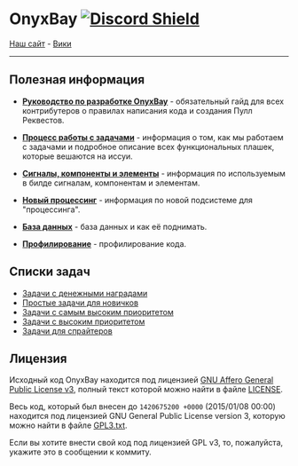 # OnyxBay [![Discord Shield](https://discordapp.com/api/guilds/414832443384659968/widget.png?style=shield)](https://discord.gg/4JFNdbk)

[Наш сайт](https://ss13.ru/) - [Вики](https://wiki.ss13.ru/)

---

## Полезная информация

- **[Руководство по разработке OnyxBay](https://github.com/ChaoticOnyx/OnyxBay/blob/dev/docs/contributing.md)** - обязательный гайд для всех контрибутеров о правилах написания кода и создания Пулл Реквестов.
- **[Процесс работы с задачами](https://github.com/ChaoticOnyx/OnyxBay/blob/dev/docs/issues_processing.md)** - информация о том, как мы работаем с задачами и подробное описание всех функциональных плашек, которые вешаются на иссуи.

- **[Сигналы, компоненты и элементы](https://github.com/ChaoticOnyx/OnyxBay/blob/dev/docs/ces.md)** - информация по используемым в билде сигналам, компонентам и элементам.

- **[Новый процессинг](https://github.com/ChaoticOnyx/OnyxBay/blob/dev/docs/thinking.md)** - информация по новой подсистеме для "процессинга".

- **[База данных](https://github.com/ChaoticOnyx/OnyxBay/blob/dev/docs/db.md)** - база данных и как её поднимать.

- **[Профилирование](https://github.com/ChaoticOnyx/OnyxBay/blob/dev/docs/profiling.md)** - профилирование кода.

## Списки задач

- [Задачи с денежными наградами](https://github.com/ChaoticOnyx/OnyxBay/issues?q=is%3Aopen+is%3Aissue+label%3A%F0%9F%92%B0%D0%BD%D0%B0%D0%B3%D1%80%D0%B0%D0%B4%D0%B0)
- [Простые задачи для новичков](https://github.com/ChaoticOnyx/OnyxBay/issues?q=is%3Aopen+is%3Aissue+label%3A%22%3Agodmode%3A+%D0%BF%D1%80%D0%BE%D1%81%D1%82%D0%BE%22)
- [Задачи с самым высоким приоритетом](https://github.com/ChaoticOnyx/OnyxBay/issues?q=is%3Aopen+is%3Aissue+label%3A%F0%9F%94%A5%D0%BF%D1%80%D0%B8%D0%BE%D1%80%D0%B8%D1%82%D0%B5%D1%82)
- [Задачи с высоким приоритетом](https://github.com/ChaoticOnyx/OnyxBay/issues?q=is%3Aopen+is%3Aissue+label%3A%F0%9F%94%BA%D0%BF%D1%80%D0%B8%D0%BE%D1%80%D0%B8%D1%82%D0%B5%D1%82+)
- [Задачи для спрайтеров](https://github.com/ChaoticOnyx/OnyxBay/issues?q=is%3Aopen+is%3Aissue+label%3A%22%F0%9F%8E%A8+%D1%81%D0%BF%D1%80%D0%B0%D0%B9%D1%82%D1%8B%22+)

## Лицензия

Исходный код OnyxBay находится под лицензией [GNU Affero General Public License v3](http://www.gnu.org/licenses/agpl.html), полный текст которой можно найти в файле [LICENSE](/LICENSE).

Весь код, который был внесен до `1420675200 +0000` (2015/01/08 00:00) находится под лицензией GNU General Public License version 3, которую можно найти в файле [GPL3.txt](/docs/GPL3.txt).

Если вы хотите внести свой код под лицензией GPL v3, то, пожалуйста, укажите это в сообщении к коммиту.
